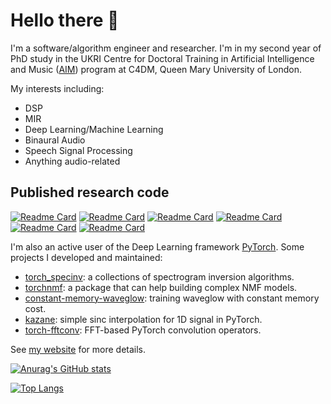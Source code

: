 # Hello there 👋

I'm a software/algorithm engineer and researcher. 
I'm in my second year of PhD study in the UKRI Centre for Doctoral Training in Artificial Intelligence and Music ([AIM](https://www.aim.qmul.ac.uk/)) program at C4DM, Queen Mary University of London.

My interests including:

* DSP
* MIR
* Deep Learning/Machine Learning
* Binaural Audio
* Speech Signal Processing
* Anything audio-related

## Published research code

[![Readme Card](https://github-readme-stats.vercel.app/api/pin/?username=DiffAPF&repo=LA-2A&show_owner=true&theme=synthwave)](https://github.com/DiffAPF/LA-2A)
[![Readme Card](https://github-readme-stats.vercel.app/api/pin/?username=yoyololicon&repo=hrtf-ilp&theme=synthwave)](https://github.com/yoyololicon/hrtf-ilp)
[![Readme Card](https://github-readme-stats.vercel.app/api/pin/?username=yoyololicon&repo=duet-svs-diffusion&theme=synthwave)](https://github.com/yoyololicon/duet-svs-diffusion)
[![Readme Card](https://github-readme-stats.vercel.app/api/pin/?username=yoyololicon&repo=golf&theme=synthwave)](https://github.com/yoyololicon/golf)
[![Readme Card](https://github-readme-stats.vercel.app/api/pin/?username=yoyololicon&repo=diffwave-sr&theme=synthwave)](https://github.com/yoyololicon/diffwave-sr)
[![Readme Card](https://github-readme-stats.vercel.app/api/pin/?username=yoyololicon&repo=multi-layered-cepstrum&theme=synthwave)](https://github.com/yoyololicon/multi-layered-cepstrum)


I'm also an active user of the Deep Learning framework [PyTorch].
Some projects I developed and maintained:

- [torch_specinv](https://spectrogram-inversion.readthedocs.io/): a collections of spectrogram inversion algorithms.
- [torchnmf](https://pytorch-nmf.readthedocs.io/): a package that can help building complex NMF models.
- [constant-memory-waveglow](https://zenodo.org/record/4353123): training waveglow with constant memory cost.
- [kazane](https://pypi.org/project/kazane/): simple sinc interpolation for 1D signal in PyTorch.
- [torch-fftconv](https://pypi.org/project/torch-fftconv/): FFT-based PyTorch convolution operators.

See [my website](https://yoyololicon.github.io/) for more details.

[![Anurag's GitHub stats](https://github-readme-stats.vercel.app/api?username=yoyololicon&show_icons=true&theme=synthwave&rank_icon=percentile)](https://github.com/anuraghazra/github-readme-stats)

[![Top Langs](https://github-readme-stats.vercel.app/api/top-langs/?username=yoyololicon&layout=pie&theme=synthwave&hide=jupyter+notebook)](https://github.com/anuraghazra/github-readme-stats)


[PyTorch]: https://pytorch.org/
